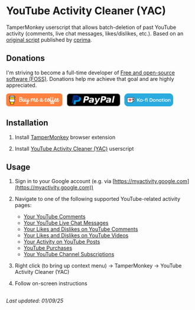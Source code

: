 # YouTube Activity Cleaner (YAC)

TamperMonkey userscript that allows batch-deletion of past YouTube activity
(comments, live chat messages, likes/dislikes, etc.). Based on an [original
script](https://gist.github.com/cprima/2f7ea8e353c18a666506021c85e9773d)
published by [cprima](https://gist.github.com/cprima).


## Donations

I'm striving to become a full-time developer of [Free and open-source software
(FOSS)](https://en.wikipedia.org/wiki/Free_and_open-source_software). Donations
help me achieve that goal and are highly appreciated.

<a href="https://www.buymeacoffee.com/fonic"><img src="https://raw.githubusercontent.com/fonic/donate-buttons/main/buymeacoffee-button.png" alt="Buy Me A Coffee" height="35"></a>&nbsp;&nbsp;
<a href="https://paypal.me/fonicmaxxim"><img src="https://raw.githubusercontent.com/fonic/donate-buttons/main/paypal-button.png" alt="Donate via PayPal" height="35"></a>&nbsp;&nbsp;
<a href="https://ko-fi.com/fonic"><img src="https://raw.githubusercontent.com/fonic/donate-buttons/main/kofi-button.png" alt="Donate via Ko-fi" height="35"></a>


## Installation

1. Install [TamperMonkey](https://www.tampermonkey.net/) browser extension

2. Install [YouTube Activity Cleaner (YAC)](https://github.com/fonic/YouTube-Activity-Cleaner/raw/main/YouTube%20Activity%20Cleaner%20%28YAC%29.user.js) userscript


## Usage

1. Sign in to your Google account (e.g. via [https://myactivity.google.com](https://myactivity.google.com))

2. Navigate to one of the following supported YouTube-related activity pages:
   - [Your YouTube Comments](https://myactivity.google.com/page?hl=en&page=youtube_comments)
   - [Your YouTube Live Chat Messages](https://myactivity.google.com/page?hl=en&page=youtube_live_chat)
   - [Your Likes and Dislikes on YouTube Comments](https://myactivity.google.com/page?hl=en&page=youtube_comment_likes)
   - [Your Likes and Dislikes on YouTube Videos](https://myactivity.google.com/page?hl=en&page=youtube_likes)
   - [Your Activity on YouTube Posts](https://myactivity.google.com/page?hl=en&page=youtube_posts_activity)
   - [YouTube Purchases](https://myactivity.google.com/page?hl=en&page=youtube_commerce_acquisitions)
   - [Your YouTube Channel Subscriptions](https://myactivity.google.com/page?hl=en&page=youtube_subscriptions)

3. Right click (to bring up context menu) -> TamperMonkey -> YouTube Activity Cleaner (YAC)

4. Follow on-screen instructions


##

_Last updated: 01/09/25_
